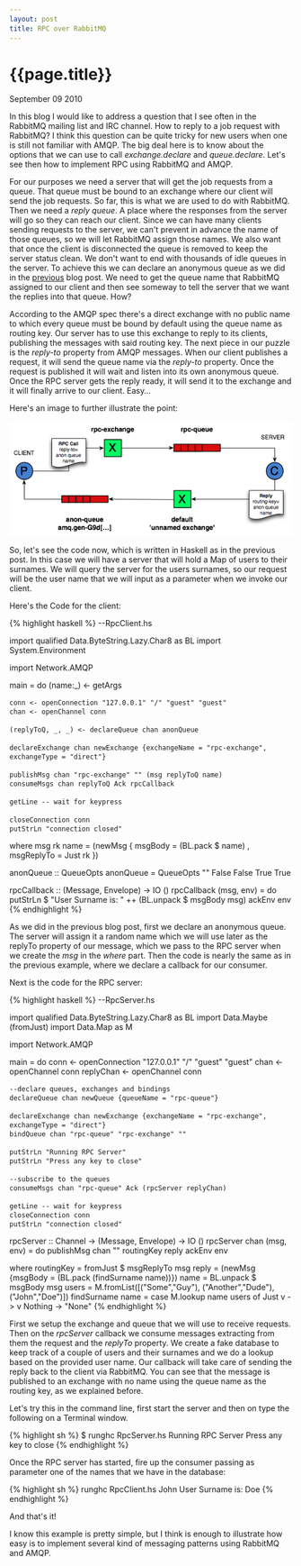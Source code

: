 ```yaml
---
layout: post
title: RPC over RabbitMQ
---
```


# {{page.title}} #

<span class="meta">September 09 2010</span>

In this blog I would like to address a question that I see often in the RabbitMQ mailing list and IRC channel. How to reply to a job request with RabbitMQ? I think this question can be quite tricky for new users when one is still not familiar with AMQP. The big deal here is to know about the options that we can use to call _exchange.declare_ and _queue.declare_. Let's see then how to implement RPC using RabbitMQ and AMQP.

For our purposes we need a server that will get the job requests from a queue. That queue must be bound to an exchange where our client will send the job requests. So far, this is what we are used to do with RabbitMQ. Then we need a _reply queue_. A place where the responses from the server will go so they can reach our client. Since we can have many clients sending requests to the server, we can't prevent in advance the name of those queues, so we will let RabbitMQ assign those names. We also want that once the client is disconnected the queue is removed to keep the server status clean. We don't want to end with thousands of idle queues in the server. To achieve this we can declare an anonymous queue as we did in the [previous](http://videlalvaro.github.com/2010/09/haskell-and-rabbitmq.html) blog post. We need to get the queue name that RabbitMQ assigned to our client and then see someway to tell the server that we want the replies into that queue. How?

According to the AMQP spec there's a direct exchange with no public name to which every queue must be bound by default using the queue name as routing key. Our server has to use this exchange to reply to its clients, publishing the messages with said routing key. The next piece in our puzzle is the _reply-to_ property from AMQP messages. When our client publishes a request, it will send the queue name via the _reply-to_ property. Once the request is published it will wait and listen into its own anonymous queue. Once the RPC server gets the reply ready, it will send it to the exchange and it will finally arrive to our client. Easy…

Here's an image to further illustrate the point:

![RPC Over RabbitMQ](/images/RPC-OverRMQ.png)

So, let's see the code now, which is written in Haskell as in the previous post. In this case we will have a server that will hold a Map of users to their surnames. We will query the server for the users surnames, so our request will be the user name that we will input as a parameter when we invoke our client. 

Here's the Code for the client:

{% highlight haskell %}
--RpcClient.hs

import qualified Data.ByteString.Lazy.Char8 as BL
import          System.Environment

import Network.AMQP

main = do
    (name:_) <- getArgs
  
    conn <- openConnection "127.0.0.1" "/" "guest" "guest"
    chan <- openChannel conn
  
    (replyToQ, _, _) <- declareQueue chan anonQueue
  
    declareExchange chan newExchange {exchangeName = "rpc-exchange", exchangeType = "direct"}
    
    publishMsg chan "rpc-exchange" "" (msg replyToQ name)
    consumeMsgs chan replyToQ Ack rpcCallback
    
    getLine -- wait for keypress
    
    closeConnection conn
    putStrLn "connection closed"
    
  where
    msg rk name = (newMsg { msgBody = (BL.pack $ name)
                  , msgReplyTo = Just rk })
    
anonQueue :: QueueOpts
anonQueue = QueueOpts "" False False True True
  
rpcCallback :: (Message, Envelope) -> IO ()
rpcCallback (msg, env) = do
    putStrLn $ "User Surname is: " ++ (BL.unpack $ msgBody msg)
    ackEnv env
{% endhighlight %}

As we did in the previous blog post, first we declare an anonymous queue. The server will assign it a random name which we will use later as the replyTo property of our message, which we pass to the RPC server when we create the _msg_ in the _where_ part. Then the code is nearly the same as in the previous example, where we declare a callback for our consumer.

Next is the code for the RPC server:

{% highlight haskell %}
--RpcServer.hs

import qualified Data.ByteString.Lazy.Char8 as BL
import Data.Maybe (fromJust)
import Data.Map as M

import Network.AMQP

main = do
    conn      <- openConnection "127.0.0.1" "/" "guest" "guest"
    chan      <- openChannel conn
    replyChan <- openChannel conn
    
    --declare queues, exchanges and bindings
    declareQueue chan newQueue {queueName = "rpc-queue"}
    
    declareExchange chan newExchange {exchangeName = "rpc-exchange", exchangeType = "direct"}
    bindQueue chan "rpc-queue" "rpc-exchange" ""
    
    putStrLn "Running RPC Server"
    putStrLn "Press any key to close"

    --subscribe to the queues
    consumeMsgs chan "rpc-queue" Ack (rpcServer replyChan)
    
    getLine -- wait for keypress
    closeConnection conn
    putStrLn "connection closed"
    
rpcServer :: Channel -> (Message, Envelope) -> IO ()
rpcServer chan (msg, env) = do
  publishMsg chan "" routingKey reply
  ackEnv env

  where
    routingKey = fromJust $ msgReplyTo msg
    reply  = (newMsg {msgBody = (BL.pack (findSurname name))})
    name = BL.unpack $ msgBody msg
    users = M.fromList([("Some","Guy"), ("Another","Dude"), ("John","Doe")])
    findSurname name = 
      case M.lookup name users of
        Just v  -> v
        Nothing -> "None"
{% endhighlight %}

First we setup the exchange and queue that we will use to receive requests. Then on the _rpcServer_ callback we consume messages extracting from them the request and the _replyTo_ property. We create a fake database to keep track of a couple of users and their surnames and we do a lookup based on the provided user name. Our callback will take care of sending the reply back to the client via RabbitMQ. You can see that the message is published to an exchange with no name using the queue name as the routing key, as we explained before.

Let's try this in the command line, first start the server and then on type the following on a Terminal window.

{% highlight sh %}
$ runghc RpcServer.hs
Running RPC Server
Press any key to close
{% endhighlight %}

Once the RPC server has started, fire up the consumer passing as parameter one of the names that we have in the database:

{% highlight sh %}
runghc RpcClient.hs John
User Surname is: Doe
{% endhighlight %}

And that's it!

I know this example is pretty simple, but I think is enough to illustrate how easy is to implement several kind of messaging patterns using RabbitMQ and AMQP.